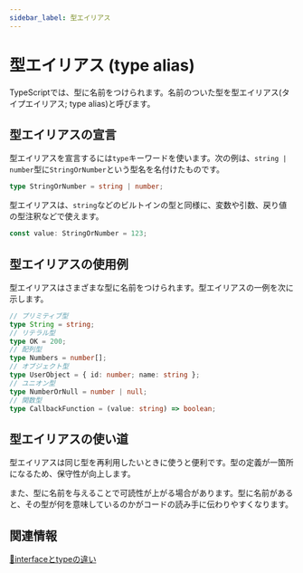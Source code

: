 ```yaml
---
sidebar_label: 型エイリアス
---
```


# 型エイリアス (type alias)

TypeScriptでは、型に名前をつけられます。名前のついた型を型エイリアス(タイプエイリアス; type alias)と呼びます。

## 型エイリアスの宣言

型エイリアスを宣言するには`type`キーワードを使います。次の例は、`string | number`型に`StringOrNumber`という型名を名付けたものです。

```ts
type StringOrNumber = string | number;
```

型エイリアスは、`string`などのビルトインの型と同様に、変数や引数、戻り値の型注釈などで使えます。

```ts
const value: StringOrNumber = 123;
```

## 型エイリアスの使用例

型エイリアスはさまざまな型に名前をつけられます。型エイリアスの一例を次に示します。

```ts
// プリミティブ型
type String = string;
// リテラル型
type OK = 200;
// 配列型
type Numbers = number[];
// オブジェクト型
type UserObject = { id: number; name: string };
// ユニオン型
type NumberOrNull = number | null;
// 関数型
type CallbackFunction = (value: string) => boolean;
```

## 型エイリアスの使い道

型エイリアスは同じ型を再利用したいときに使うと便利です。型の定義が一箇所になるため、保守性が向上します。

また、型に名前を与えることで可読性が上がる場合があります。型に名前があると、その型が何を意味しているのかがコードの読み手に伝わりやすくなります。

## 関連情報

[🚧interfaceとtypeの違い](../object-oriented/interface/interface-vs-type-alias.md)
